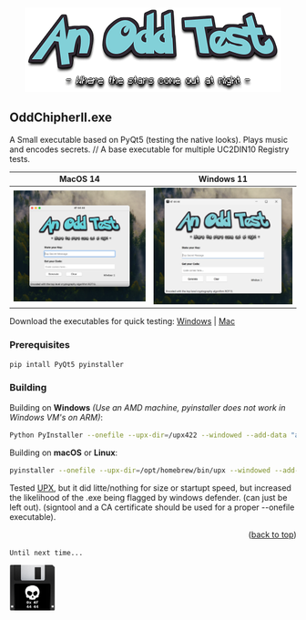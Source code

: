 <a name="readme-top"></a>

<!-- PROJECT LOGO -->
<br />
<div align="center">
  <a href="https://github.com/oeeve">
    <img src="odd.png" alt="Logo" width="450" height="148">
  </a>
<br />
</div>


<!-- ABOUT THE PROJECT -->
## OddChipherII.exe
A Small executable based on PyQt5 (testing the native looks). Plays music and encodes secrets. // A base executable for multiple UC2DIN10 Registry tests.

|      MacOS 14    |      Windows 11           |
| :----------------------: | :-----------------------: |
| ![](readme/macos.png) | ![](readme/win.png) |


Download the executables for quick testing:
[Windows](readme/OddChipherII.exe) | [Mac](readme/OddChipherII.app/)


<!-- Prerequisites -->
### Prerequisites

    pip intall PyQt5 pyinstaller


<!-- Building -->
### Building

Building on **Windows** _(Use an AMD machine, pyinstaller does not work in Windows VM's on ARM)_:
   ```sh
   Python PyInstaller --onefile --upx-dir=/upx422 --windowed --add-data "a.png:." --add-data "odd.png:." --add-data "b.mp3:." --icon "a.ico" OddChipherII.py
   ```

Building on **macOS** or **Linux**:
   ```sh
   pyinstaller --onefile --upx-dir=/opt/homebrew/bin/upx --windowed --add-data "a.png:." --add-data "odd.png:." --add-data "b.mp3:." --icon "a.ico" OddChipherII.py
   ```

   Tested [UPX](https://upx.github.io), but it did litte/nothing for size or startupt speed, but increased the likelihood of the .exe being flagged by windows defender. (can just be left out). (signtool and a CA certificate should be used for a proper  --onefile executable).

<p align="right">(<a href="#readme-top">back to top</a>)</p>







`Until next time...`

  <a href="https://github.com/oeeve">
    <img src="README/4Fsq2.png" alt="Logo" width="80" height="80">
  </a>



